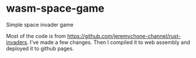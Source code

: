 # wasm-space-game
Simple space invader game

Most of the code is from https://github.com/jeremychone-channel/rust-invaders. I've made a few changes. Then I compiled it to web assembly and deployed it to   github pages. 
